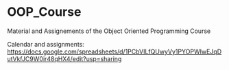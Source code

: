 # OOP_Course
Material and Assignements of the Object Oriented Programming Course

Calendar and assignments:
https://docs.google.com/spreadsheets/d/1PCbVILfQUwyVy1PYOPWIwEJqDutVkfJC9W0ir48qHX4/edit?usp=sharing
